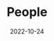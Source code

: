---
title: People
date: 2022-10-24

type: landing

sections:
  - block: people
    content:
      title: Team Members
      # Choose which groups/teams of users to display.
      # Edit `user_groups` in each user's profile to add them to one or more of these groups.
      user_groups:
          - PI
          - Postdoc
          - Ph.D Student
          - MPhil Student
          - Research Assistant
          - Alumni
      sort_by: Params.last_name
      sort_ascending: true
    design:
      show_interests: false
      show_role: true
      show_social: true
---